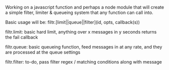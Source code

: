 Working on a javascript function and perhaps a node module that will create a simple
filter, limiter & queueing system that any function can call into.

Basic usage will be:  filtr.[limit||queue||filter](id, opts, callback(s))

filtr.limit: basic hard limit, anything over x messages in y seconds returns the fail callback

filtr.queue: basic queueing function, feed messages in at any rate, and they are processed at the queue settings

filtr.filter: to-do, pass filter regex / matching conditions along with message 
